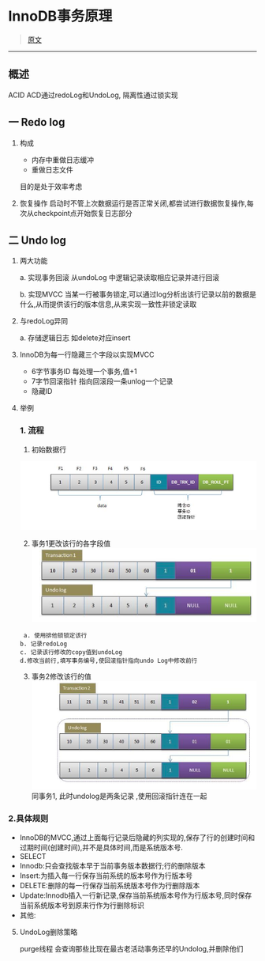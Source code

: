 # InnoDB事务原理

>[原文](https://zhuanlan.zhihu.com/p/48327345)
----------------------

## 概述

ACID ACD通过redoLog和UndoLog, 隔离性通过锁实现

## 一 Redo log

1. 构成
   * 内存中重做日志缓冲
   * 重做日志文件
  
   目的是处于效率考虑
2. 恢复操作
   启动时不管上次数据运行是否正常关闭,都尝试进行数据恢复操作,每次从checkpoint点开始恢复日志部分

## 二 Undo log

1. 两大功能

    a. 实现事务回滚 从undoLog 中逻辑记录读取相应记录并进行回滚

    b. 实现MVCC
        当某一行被事务锁定,可以通过log分析出该行记录以前的数据是什么,从而提供该行的版本信息,从来实现一致性非锁定读取

2. 与redoLog异同

    a. 存储逻辑日志 如delete对应insert

3. InnoDB为每一行隐藏三个字段以实现MVCC
   * 6字节事务ID 每处理一个事务,值+1
   * 7字节回滚指针 指向回滚段一条unlog一个记录
   * 隐藏ID
  
4. 举例
   
   ### 1. 流程

   1. 初始数据行

    ![](https://raw.githubusercontent.com/xuke123/tuChuang/master/20200704211950.png)

   2. 事务1更改该行的各字段值
   ![](https://raw.githubusercontent.com/xuke123/tuChuang/master/20200704211832.png)

   ```
    a. 使用排他锁锁定该行
   b. 记录redoLog 
   c. 记录该行修改的copy值到undoLog
   d.修改当前行,填写事务编号,使回滚指针指向undo Log中修改前行
   ```
   3. 事务2修改该行的值
    ![再次修改](https://raw.githubusercontent.com/xuke123/tuChuang/master/20200704211411.png)
    同事务1, 此时undolog是两条记录 ,使用回滚指针连在一起

### 2.具体规则
* InnoDB的MVCC,通过上面每行记录后隐藏的列实现的,保存了行的创建时间和过期时间(创建时间),并不是具体时间,而是系统版本号.
* SELECT
* Innodb:只会查找版本早于当前事务版本数据行;行的删除版本
* Insert:为插入每一行保存当前系统的版本号作为行版本号
* DELETE:删除的每一行保存当前系统版本号作为行删除版本
* Update:Innodb插入一行新记录,保存当前系统版本号作为行版本号,同时保存当前系统版本号到原来行作为行删除标识
* 其他:

5. UndoLog删除策略

   purge线程 会查询那些比现在最古老活动事务还早的Undolog,并删除他们




